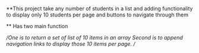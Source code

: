 **This project take any number of students in a list and adding functionality to display only 10 students per page and buttons to navigate through them

** Has two main function

*/One is to return a set of list of 10 items in an array
Second is to append navigation links to display those 10 items per page.
/*
